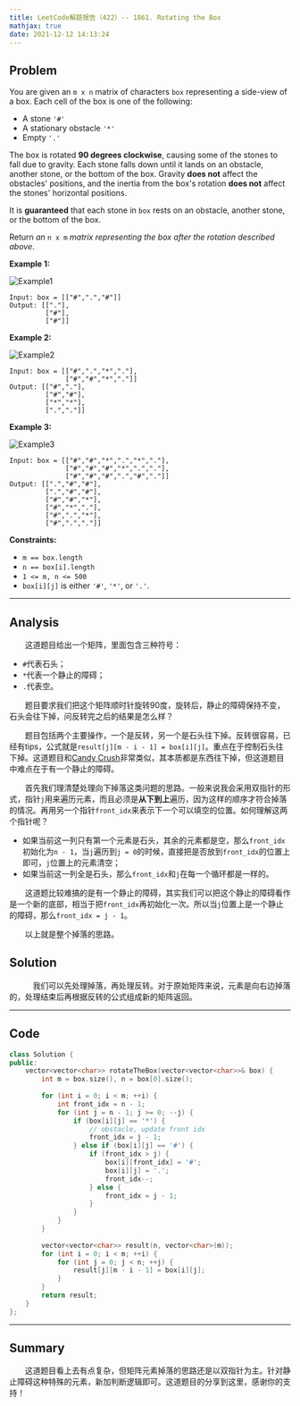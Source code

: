 ```yaml
---
title: LeetCode解题报告（422）-- 1861. Rotating the Box
mathjax: true
date: 2021-12-12 14:13:24
---
```


## Problem

You are given an `m x n` matrix of characters `box` representing a side-view of a box. Each cell of the box is one of the following:

- A stone `'#'`
- A stationary obstacle `'*'`
- Empty `'.'`

<!-- more -->

The box is rotated **90 degrees clockwise**, causing some of the stones to fall due to gravity. Each stone falls down until it lands on an obstacle, another stone, or the bottom of the box. Gravity **does not** affect the obstacles' positions, and the inertia from the box's rotation **does not** affect the stones' horizontal positions.

It is **guaranteed** that each stone in `box` rests on an obstacle, another stone, or the bottom of the box.

Return *an* `n x m` *matrix representing the box after the rotation described above*.

**Example 1:**

![Example1](https://assets.leetcode.com/uploads/2021/04/08/rotatingtheboxleetcodewithstones.png)

```
Input: box = [["#",".","#"]]
Output: [["."],
         ["#"],
         ["#"]]
```

**Example 2:**

![Example2](https://assets.leetcode.com/uploads/2021/04/08/rotatingtheboxleetcode2withstones.png)

```
Input: box = [["#",".","*","."],
              ["#","#","*","."]]
Output: [["#","."],
         ["#","#"],
         ["*","*"],
         [".","."]]
```

**Example 3:**

![Example3](https://assets.leetcode.com/uploads/2021/04/08/rotatingtheboxleetcode3withstone.png)

```
Input: box = [["#","#","*",".","*","."],
              ["#","#","#","*",".","."],
              ["#","#","#",".","#","."]]
Output: [[".","#","#"],
         [".","#","#"],
         ["#","#","*"],
         ["#","*","."],
         ["#",".","*"],
         ["#",".","."]]
```

**Constraints:**

- `m == box.length`
- `n == box[i].length`
- `1 <= m, n <= 500`
- `box[i][j]` is either `'#'`, `'*'`, or `'.'`.

------

## Analysis

&emsp;&emsp;这道题目给出一个矩阵，里面包含三种符号：

+ `#`代表石头；
+ `*`代表一个静止的障碍；
+ `.`代表空。

&emsp;&emsp;题目要求我们把这个矩阵顺时针旋转90度，旋转后，静止的障碍保持不变，石头会往下掉，问反转完之后的结果是怎么样？

&emsp;&emsp;题目包括两个主要操作，一个是反转，另一个是石头往下掉。反转很容易，已经有tips，公式就是`result[j][m - i - 1] = box[i][j]`。重点在于控制石头往下掉。这道题目和[Candy Crush]()非常类似，其本质都是东西往下掉，但这道题目中难点在于有一个静止的障碍。

&emsp;&emsp;首先我们理清楚处理向下掉落这类问题的思路。一般来说我会采用双指针的形式，指针`j`用来遍历元素，而且必须是**从下到上**遍历，因为这样的顺序才符合掉落的情况。再用另一个指针`front_idx`来表示下一个可以填空的位置。如何理解这两个指针呢？

+ 如果当前这一列只有第一个元素是石头，其余的元素都是空，那么`front_idx`初始化为`n - 1`，当`j`遍历到`j = 0`的时候，直接把是否放到`front_idx`的位置上即可，`j`位置上的元素清空；
+ 如果当前这一列全是石头，那么`front_idx`和`j`在每一个循环都是一样的。

&emsp;&emsp;这道题比较难搞的是有一个静止的障碍，其实我们可以把这个静止的障碍看作是一个新的底部，相当于把`front_idx`再初始化一次。所以当`j`位置上是一个静止的障碍，那么`front_idx = j - 1`。

&emsp;&emsp;以上就是整个掉落的思路。

## Solution

&emsp;&emsp;&emsp;我们可以先处理掉落，再处理反转。对于原始矩阵来说，元素是向右边掉落的，处理结束后再根据反转的公式组成新的矩阵返回。

------

## Code

```c++
class Solution {
public:
    vector<vector<char>> rotateTheBox(vector<vector<char>>& box) {
        int m = box.size(), n = box[0].size();
        
        for (int i = 0; i < m; ++i) {
            int front_idx = n - 1;
            for (int j = n - 1; j >= 0; --j) {
                if (box[i][j] == '*') {
                    // obstacle, update front idx
                    front_idx = j - 1;
                } else if (box[i][j] == '#') {
                    if (front_idx > j) {
                        box[i][front_idx] = '#';
                        box[i][j] = '.';
                        front_idx--;
                    } else {
                        front_idx = j - 1;
                    }
                }
            }
        }
        
        vector<vector<char>> result(n, vector<char>(m));
        for (int i = 0; i < m; ++i) {
            for (int j = 0; j < n; ++j) {
                result[j][m - i - 1] = box[i][j];
            }
        }
        return result;
    }
};
```

------

## Summary

&emsp;&emsp;这道题目看上去有点复杂，但矩阵元素掉落的思路还是以双指针为主。针对静止障碍这种特殊的元素，新加判断逻辑即可。这道题目的分享到这里，感谢你的支持！
